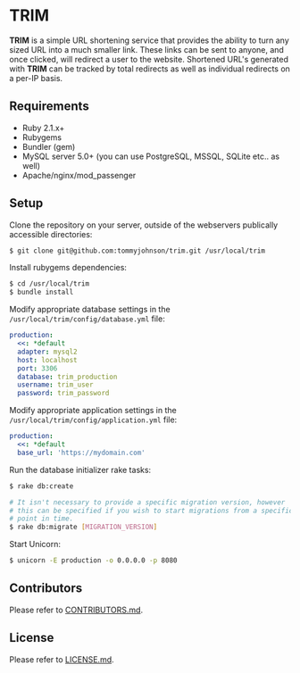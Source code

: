 # TRIM

**TRIM** is a simple URL shortening service that provides the ability to turn any sized URL into a much smaller link.
These links can be sent to anyone, and once clicked, will redirect a user to the website. Shortened URL's generated
with **TRIM** can be tracked by total redirects as well as individual redirects on a per-IP basis.

## Requirements
 - Ruby 2.1.x+
 - Rubygems
 - Bundler (gem)
 - MySQL server 5.0+ (you can use PostgreSQL, MSSQL, SQLite etc.. as well)
 - Apache/nginx/mod_passenger

## Setup
Clone the repository on your server, outside of the webservers publically accessible directories:
```sh
$ git clone git@github.com:tommyjohnson/trim.git /usr/local/trim
```

Install rubygems dependencies:
```sh
$ cd /usr/local/trim
$ bundle install
```

Modify appropriate database settings in the `/usr/local/trim/config/database.yml` file:
```yaml
production:
  <<: *default
  adapter: mysql2
  host: localhost
  port: 3306
  database: trim_production
  username: trim_user
  password: trim_password
```

Modify appropriate application settings in the `/usr/local/trim/config/application.yml` file:
```yaml
production:
  <<: *default
  base_url: 'https://mydomain.com'
```

Run the database initializer rake tasks:
```sh
$ rake db:create

# It isn't necessary to provide a specific migration version, however
# this can be specified if you wish to start migrations from a specific
# point in time.
$ rake db:migrate [MIGRATION_VERSION]
```

Start Unicorn:
```sh
$ unicorn -E production -o 0.0.0.0 -p 8080
```

## Contributors
Please refer to [CONTRIBUTORS.md](https://github.com/tommyjohnson/trim/blob/master/CONTRIBUTORS.md).

## License
Please refer to [LICENSE.md](https://github.com/tommyjohnson/trim/blob/master/LICENSE.md).
